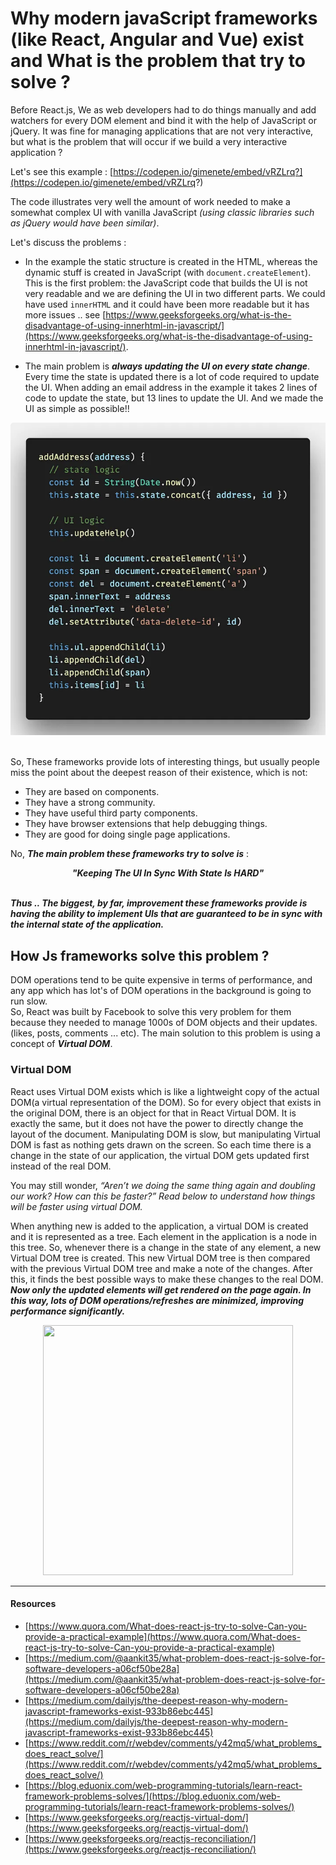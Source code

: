 # Why modern javaScript frameworks (like React, Angular and Vue) exist and What is the problem that try to solve ?

Before React.js, We as web developers had to do things manually and add watchers for every DOM element and bind it with the help of JavaScript or jQuery.
It was fine for managing applications that are not very interactive, but what is the problem that will occur if we build a very interactive application ?

Let's see this example : [https://codepen.io/gimenete/embed/vRZLrq?](https://codepen.io/gimenete/embed/vRZLrq?)

The code illustrates very well the amount of work needed to make a somewhat complex UI with vanilla JavaScript _*(using classic libraries such as jQuery would have been similar)*_.

Let's discuss the problems :

- In the example the static structure is created in the HTML, whereas the dynamic stuff is created in JavaScript (with `document.createElement`). This is the first problem: the JavaScript code that builds the UI is not very readable and we are defining the UI in two different parts. We could have used `innerHTML` and it could have been more readable but it has more issues .. see [https://www.geeksforgeeks.org/what-is-the-disadvantage-of-using-innerhtml-in-javascript/](https://www.geeksforgeeks.org/what-is-the-disadvantage-of-using-innerhtml-in-javascript/).

- The main problem is **_always updating the UI on every state change_**. Every time the state is updated there is a lot of code required to update the UI. When adding an email address in the example it takes 2 lines of code to update the state, but 13 lines to update the UI. And we made the UI as simple as possible!!

<div align="center"><img src="assets/state-change.webp"/></div>
<br/>

So, These frameworks provide lots of interesting things, but usually people miss the point about the deepest reason of their existence, which is not:

- They are based on components.
- They have a strong community.
- They have useful third party components.
- They have browser extensions that help debugging things.
- They are good for doing single page applications.

No, **_The main problem these frameworks try to solve is_** :

<div align="center"><i><b>"Keeping The UI In Sync With State Is HARD"</b></i></div>

<br/>

**_Thus .. The biggest, by far, improvement these frameworks provide is having the ability to implement UIs that are guaranteed to be in sync with the internal state of the application._**

## How Js frameworks solve this problem ?

DOM operations tend to be quite expensive in terms of performance, and any app which has lot's of DOM operations in the background is going to run slow.<br/>
So, React was built by Facebook to solve this very problem for them because they needed to manage 1000s of DOM objects and their updates. (likes, posts, comments ... etc).
The main solution to this problem is using a concept of **_Virtual DOM_**.

### Virtual DOM

React uses Virtual DOM exists which is like a lightweight copy of the actual DOM(a virtual representation of the DOM). So for every object that exists in the original DOM, there is an object for that in React Virtual DOM. It is exactly the same, but it does not have the power to directly change the layout of the document. Manipulating DOM is slow, but manipulating Virtual DOM is fast as nothing gets drawn on the screen. So each time there is a change in the state of our application, the virtual DOM gets updated first instead of the real DOM.

You may still wonder, _*“Aren’t we doing the same thing again and doubling our work? How can this be faster?” Read below to understand how things will be faster using virtual DOM.*_

When anything new is added to the application, a virtual DOM is created and it is represented as a tree. Each element in the application is a node in this tree. So, whenever there is a change in the state of any element, a new Virtual DOM tree is created. This new Virtual DOM tree is then compared with the previous Virtual DOM tree and make a note of the changes. After this, it finds the best possible ways to make these changes to the real DOM. **_Now only the updated elements will get rendered on the page again. In this way, lots of DOM operations/refreshes are minimized, improving performance significantly._**

<div align="center"><img src="https://miro.medium.com/v2/resize:fit:1400/1*eDpgmIW3vBGj6m64GGlFVw.gif" width="400" height="400"/></div>

<hr />

#### Resources

- [https://www.quora.com/What-does-react-js-try-to-solve-Can-you-provide-a-practical-example](https://www.quora.com/What-does-react-js-try-to-solve-Can-you-provide-a-practical-example)
- [https://medium.com/@aankit35/what-problem-does-react-js-solve-for-software-developers-a06cf50be28a](https://medium.com/@aankit35/what-problem-does-react-js-solve-for-software-developers-a06cf50be28a)
- [https://medium.com/dailyjs/the-deepest-reason-why-modern-javascript-frameworks-exist-933b86ebc445](https://medium.com/dailyjs/the-deepest-reason-why-modern-javascript-frameworks-exist-933b86ebc445)
- [https://www.reddit.com/r/webdev/comments/y42mq5/what_problems_does_react_solve/](https://www.reddit.com/r/webdev/comments/y42mq5/what_problems_does_react_solve/)
- [https://blog.eduonix.com/web-programming-tutorials/learn-react-framework-problems-solves/](https://blog.eduonix.com/web-programming-tutorials/learn-react-framework-problems-solves/)
- [https://www.geeksforgeeks.org/reactjs-virtual-dom/](https://www.geeksforgeeks.org/reactjs-virtual-dom/)
- [https://www.geeksforgeeks.org/reactjs-reconciliation/](https://www.geeksforgeeks.org/reactjs-reconciliation/)
